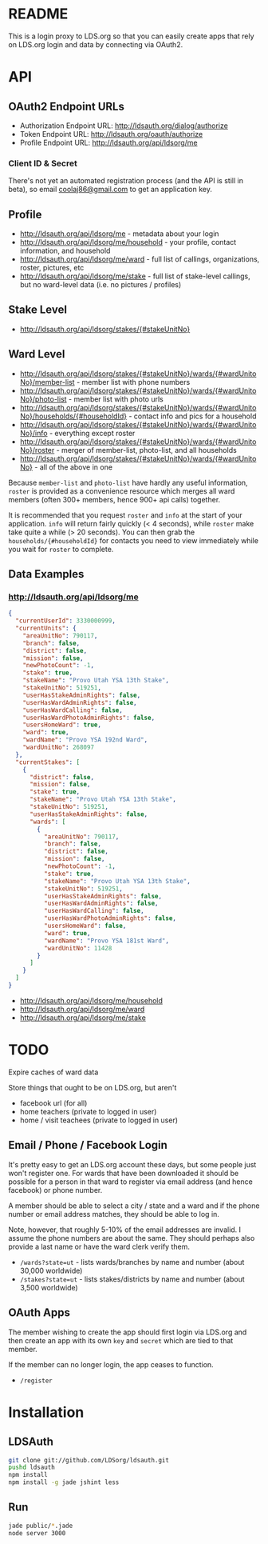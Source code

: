 README
===

This is a login proxy to LDS.org so that you can
easily create apps that rely on LDS.org login and data by connecting via OAuth2.

API
===

OAuth2 Endpoint URLs
---

* Authorization Endpoint URL: <http://ldsauth.org/dialog/authorize>
* Token Endpoint URL: <http://ldsauth.org/oauth/authorize>
* Profile Endpoint URL: <http://ldsauth.org/api/ldsorg/me>

### Client ID & Secret

There's not yet an automated registration process (and the API is still in beta), so email coolaj86@gmail.com to get an application key.

Profile
---

* <http://ldsauth.org/api/ldsorg/me> - metadata about your login
* <http://ldsauth.org/api/ldsorg/me/household> - your profile, contact information, and household
* <http://ldsauth.org/api/ldsorg/me/ward> - full list of callings, organizations, roster, pictures, etc
* <http://ldsauth.org/api/ldsorg/me/stake> - full list of stake-level callings, but no ward-level data (i.e. no pictures / profiles)

Stake Level
---

* <http://ldsauth.org/api/ldsorg/stakes/{#stakeUnitNo}>

Ward Level
---

* <http://ldsauth.org/api/ldsorg/stakes/{#stakeUnitNo}/wards/{#wardUnitoNo}/member-list> - member list with phone numbers
* <http://ldsauth.org/api/ldsorg/stakes/{#stakeUnitNo}/wards/{#wardUnitoNo}/photo-list> - member list with photo urls
* <http://ldsauth.org/api/ldsorg/stakes/{#stakeUnitNo}/wards/{#wardUnitoNo}/households/{#householdId}> - contact info and pics for a household
* <http://ldsauth.org/api/ldsorg/stakes/{#stakeUnitNo}/wards/{#wardUnitoNo}/info> - everything except roster
* <http://ldsauth.org/api/ldsorg/stakes/{#stakeUnitNo}/wards/{#wardUnitoNo}/roster> - merger of member-list, photo-list, and all households
* <http://ldsauth.org/api/ldsorg/stakes/{#stakeUnitNo}/wards/{#wardUnitoNo}> - all of the above in one

Because `member-list` and `photo-list` have hardly any useful information, `roster` is provided as a convenience
resource which merges all ward members (often 300+ members, hence 900+ api calls) together.

It is recommended that you request `roster` and `info` at the start of your application.
`info` will return fairly quickly (< 4 seconds), while `roster` make take quite a while (> 20 seconds).
You can then grab the `households/{#householdId}` for contacts you need to view immediately
while you wait for `roster` to complete.

Data Examples
---

### <http://ldsauth.org/api/ldsorg/me>

```json
{
  "currentUserId": 3330000999,
  "currentUnits": {
    "areaUnitNo": 790117,
    "branch": false,
    "district": false,
    "mission": false,
    "newPhotoCount": -1,
    "stake": true,
    "stakeName": "Provo Utah YSA 13th Stake",
    "stakeUnitNo": 519251,
    "userHasStakeAdminRights": false,
    "userHasWardAdminRights": false,
    "userHasWardCalling": false,
    "userHasWardPhotoAdminRights": false,
    "usersHomeWard": true,
    "ward": true,
    "wardName": "Provo YSA 192nd Ward",
    "wardUnitNo": 268097
  },
  "currentStakes": [
    {
      "district": false,
      "mission": false,
      "stake": true,
      "stakeName": "Provo Utah YSA 13th Stake",
      "stakeUnitNo": 519251,
      "userHasStakeAdminRights": false,
      "wards": [
        {
          "areaUnitNo": 790117,
          "branch": false,
          "district": false,
          "mission": false,
          "newPhotoCount": -1,
          "stake": true,
          "stakeName": "Provo Utah YSA 13th Stake",
          "stakeUnitNo": 519251,
          "userHasStakeAdminRights": false,
          "userHasWardAdminRights": false,
          "userHasWardCalling": false,
          "userHasWardPhotoAdminRights": false,
          "usersHomeWard": false,
          "ward": true,
          "wardName": "Provo YSA 181st Ward",
          "wardUnitNo": 11428
        }
      ]
    }
  ]
}
```

* <http://ldsauth.org/api/ldsorg/me/household>
* <http://ldsauth.org/api/ldsorg/me/ward>
* <http://ldsauth.org/api/ldsorg/me/stake>

TODO
===

Expire caches of ward data

Store things that ought to be on LDS.org, but aren't

  * facebook url (for all)
  * home teachers (private to logged in user)
  * home / visit teachees (private to logged in user)

Email / Phone / Facebook Login
---

It's pretty easy to get an LDS.org account these days, but some people just won't register one.
For wards that have been downloaded it should be possible for a person in that ward to
register via email address (and hence facebook) or phone number.

A member should be able to select a city / state and a ward and if the phone number or email
address matches, they should be able to log in.

Note, however, that roughly 5-10% of the email addresses are invalid.
I assume the phone numbers are about the same.
They should perhaps also provide a last name or have the ward clerk verify them.

* `/wards?state=ut` - lists wards/branches by name and number (about 30,000 worldwide)
* `/stakes?state=ut` - lists stakes/districts by name and number (about 3,500 worldwide)

OAuth Apps
---

The member wishing to create the app should first login via LDS.org and then create an app
with its own `key` and `secret` which are tied to that member.

If the member can no longer login, the app ceases to function.

* `/register`


Installation
===

LDSAuth
---

```bash
git clone git://github.com/LDSorg/ldsauth.git
pushd ldsauth
npm install
npm install -g jade jshint less
```

Run
---

```bash
jade public/*.jade
node server 3000
```
